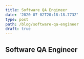 ```yaml
---
title: Software QA Engineer
date: '2020-07-02T20:18:18.773Z'
type: post
path: /blog/software-qa-engineer
draft: true
---
```

## Software QA Engineer
